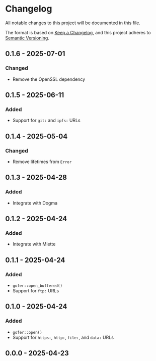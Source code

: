 # Changelog

All notable changes to this project will be documented in this file.

The format is based on [Keep a Changelog](https://keepachangelog.com/en/1.0.0/),
and this project adheres to [Semantic Versioning](https://semver.org/spec/v2.0.0.html).

## 0.1.6 - 2025-07-01
### Changed
- Remove the OpenSSL dependency

## 0.1.5 - 2025-06-11
### Added
- Support for `git:` and `ipfs:` URLs

## 0.1.4 - 2025-05-04
### Changed
- Remove lifetimes from `Error`

## 0.1.3 - 2025-04-28
### Added
- Integrate with Dogma

## 0.1.2 - 2025-04-24
### Added
- Integrate with Miette

## 0.1.1 - 2025-04-24
### Added
- `gofer::open_buffered()`
- Support for `ftp:` URLs

## 0.1.0 - 2025-04-24
### Added
- `gofer::open()`
- Support for `https:`, `http:`, `file:`, and `data:` URLs

## 0.0.0 - 2025-04-23
